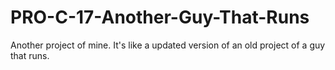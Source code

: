 # PRO-C-17-Another-Guy-That-Runs
Another project of mine. It's like a updated version of an old project of a guy that runs.

